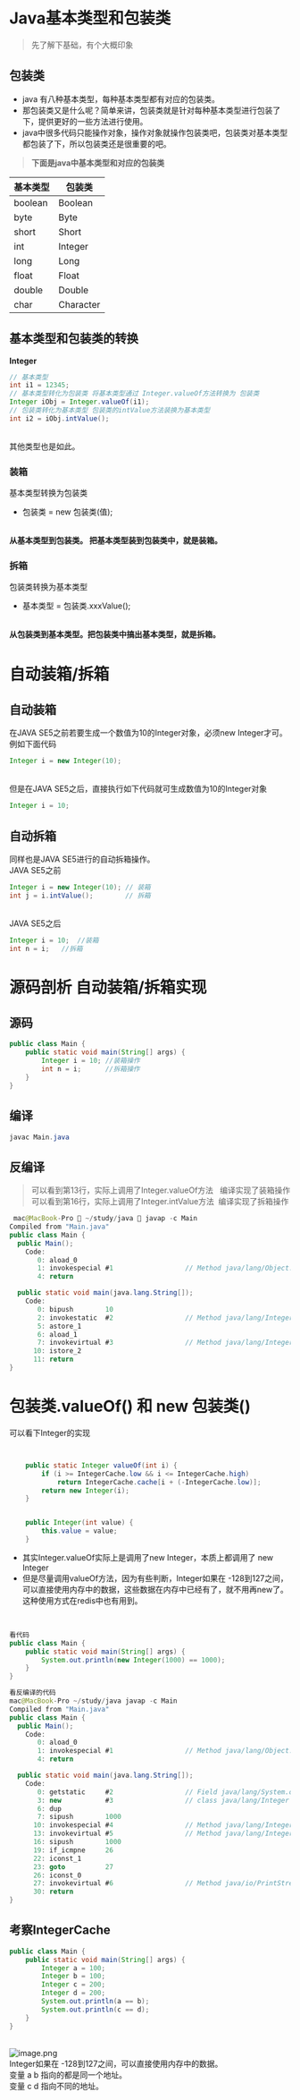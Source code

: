 # Java基本类型和包装类
> 先了解下基础，有个大概印象

## 包装类


- java 有八种基本类型，每种基本类型都有对应的包装类。
- 那包装类又是什么呢？简单来讲，包装类就是针对每种基本类型进行包装了下，提供更好的一些方法进行使用。
- java中很多代码只能操作对象，操作对象就操作包装类吧，包装类对基本类型都包装了下，所以包装类还是很重要的吧。



> **下面是java中基本类型和对应的包装类**

| 基本类型 | 包装类 |
| --- | --- |
| boolean | Boolean |
| byte | Byte |
| short | Short |
| int | Integer |
| long | Long |
| float | Float |
| double | Double |
| char | Character |



## 基本类型和包装类的转换
**Integer**
```java
// 基本类型
int i1 = 12345;
// 基本类型转化为包装类 将基本类型通过 Integer.valueOf方法转换为 包装类
Integer iObj = Integer.valueOf(i1);
// 包装类转化为基本类型 包装类的intValue方法装换为基本类型
int i2 = iObj.intValue();
```

<br />其他类型也是如此。<br />

### 装箱
基本类型转换为包装类

- 包装类 = new 包装类(值);


<br />**从基本类型到包装类。 把基本类型装到包装类中，就是装箱。**<br />

### 拆箱
包装类转换为基本类型

- 基本类型 = 包装类.xxxValue();


<br />**从包装类到基本类型。把包装类中搞出基本类型，就是拆箱。**<br />

# 自动装箱/拆箱
## 自动装箱
在JAVA SE5之前若要生成一个数值为10的Integer对象，必须new Integer才可。<br />例如下面代码
```java
Integer i = new Integer(10);
```

<br />但是在JAVA SE5之后，直接执行如下代码就可生成数值为10的Integer对象<br />

```java
Integer i = 10;
```


## 自动拆箱
同样也是JAVA SE5进行的自动拆箱操作。<br />JAVA SE5之前
```java
Integer i = new Integer(10); // 装箱
int j = i.intValue();		 // 拆箱
```

<br />JAVA SE5之后
```java
Integer i = 10;  //装箱
int n = i;   //拆箱
```


# 源码剖析 自动装箱/拆箱实现


## 源码
```java
public class Main {
    public static void main(String[] args) {
        Integer i = 10; //装箱操作
        int n = i;		//拆箱操作
    }
}
```


## 编译
```java
javac Main.java
```


## 反编译
> 可以看到第13行，实际上调用了Integer.valueOf方法   编译实现了装箱操作
> 可以看到第16行，实际上调用了Integer.intValue方法  编译实现了拆箱操作



```java
 mac@MacBook-Pro  ~/study/java  javap -c Main
Compiled from "Main.java"
public class Main {
  public Main();
    Code:
       0: aload_0
       1: invokespecial #1                  // Method java/lang/Object."<init>":()V
       4: return

  public static void main(java.lang.String[]);
    Code:
       0: bipush        10
       2: invokestatic  #2                  // Method java/lang/Integer.valueOf:(I)Ljava/lang/Integer;
       5: astore_1
       6: aload_1
       7: invokevirtual #3                  // Method java/lang/Integer.intValue:()I
      10: istore_2
      11: return
}
```


# 包装类.valueOf() 和 new 包装类()
可以看下Integer的实现<br />

```java


	public static Integer valueOf(int i) {
        if (i >= IntegerCache.low && i <= IntegerCache.high)
            return IntegerCache.cache[i + (-IntegerCache.low)];
        return new Integer(i);
    }


    public Integer(int value) {
        this.value = value;
    }
```


- 其实Integer.valueOf实际上是调用了new Integer，本质上都调用了 new Integer
- 但是尽量调用valueOf方法，因为有些判断，Integer如果在 -128到127之间，可以直接使用内存中的数据，这些数据在内存中已经有了，就不用再new了。这种使用方式在redis中也有用到。


<br />

```java
看代码
public class Main {
    public static void main(String[] args) {
        System.out.println(new Integer(1000) == 1000);
    }
}

看反编译的代码
mac@MacBook-Pro ~/study/java javap -c Main
Compiled from "Main.java"
public class Main {
  public Main();
    Code:
       0: aload_0
       1: invokespecial #1                  // Method java/lang/Object."<init>":()V
       4: return

  public static void main(java.lang.String[]);
    Code:
       0: getstatic     #2                  // Field java/lang/System.out:Ljava/io/PrintStream;
       3: new           #3                  // class java/lang/Integer
       6: dup
       7: sipush        1000
      10: invokespecial #4                  // Method java/lang/Integer."<init>":(I)V
      13: invokevirtual #5                  // Method java/lang/Integer.intValue:()I  这里是自动拆箱
      16: sipush        1000
      19: if_icmpne     26
      22: iconst_1
      23: goto          27
      26: iconst_0
      27: invokevirtual #6                  // Method java/io/PrintStream.println:(Z)V
      30: return
}
```


## 考察IntegerCache


```java
public class Main {
    public static void main(String[] args) {
        Integer a = 100;
        Integer b = 100;
        Integer c = 200;
        Integer d = 200;
        System.out.println(a == b);
        System.out.println(c == d);
    }
}
```

<br />![image.png](/image/mynote/java_auto_package_image.png)<br />Integer如果在 -128到127之间，可以直接使用内存中的数据。<br />变量 a b 指向的都是同一个地址。<br />变量 c d 指向不同的地址。
